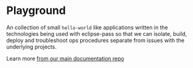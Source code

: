 # Playground

An collection of small `hello-world` like applications written
in the technologies being used with eclipse-pass so that we can
isolate, build, deploy and troubleshoot ops procedures separate
from issues with the underlying projects.

Learn more [from our main documentation repo](https://github.com/eclipse-pass/main/blob/main/docs/playground.md)
